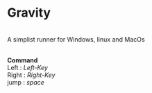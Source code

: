 # Gravity
 <br>
A simplist runner for Windows, linux and MacOs <br><br>

**Command** <br>
Left    :   *Left-Key*  <br>
Right   :   *Right-Key*  <br>
jump    :   *space*  <br>


